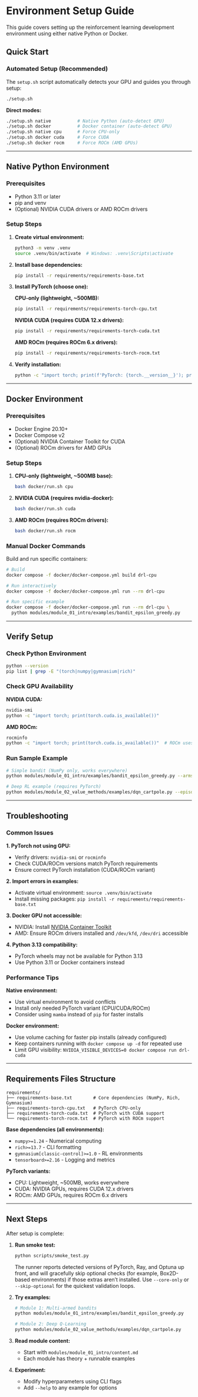 # Environment Setup Guide

This guide covers setting up the reinforcement learning development environment using either native Python or Docker.

## Quick Start

### Automated Setup (Recommended)

The `setup.sh` script automatically detects your GPU and guides you through setup:

```bash
./setup.sh
```

**Direct modes:**
```bash
./setup.sh native          # Native Python (auto-detect GPU)
./setup.sh docker          # Docker container (auto-detect GPU)
./setup.sh native cpu      # Force CPU-only
./setup.sh docker cuda     # Force CUDA
./setup.sh docker rocm     # Force ROCm (AMD GPUs)
```

---

## Native Python Environment

### Prerequisites
- Python 3.11 or later
- pip and venv
- (Optional) NVIDIA CUDA drivers or AMD ROCm drivers

### Setup Steps

1. **Create virtual environment:**
   ```bash
   python3 -m venv .venv
   source .venv/bin/activate  # Windows: .venv\Scripts\activate
   ```

2. **Install base dependencies:**
   ```bash
   pip install -r requirements/requirements-base.txt
   ```

3. **Install PyTorch (choose one):**

   **CPU-only (lightweight, ~500MB):**
   ```bash
   pip install -r requirements/requirements-torch-cpu.txt
   ```

   **NVIDIA CUDA (requires CUDA 12.x drivers):**
   ```bash
   pip install -r requirements/requirements-torch-cuda.txt
   ```

   **AMD ROCm (requires ROCm 6.x drivers):**
   ```bash
   pip install -r requirements/requirements-torch-rocm.txt
   ```

4. **Verify installation:**
   ```bash
   python -c "import torch; print(f'PyTorch: {torch.__version__}'); print(f'CUDA available: {torch.cuda.is_available()}')"
   ```

---

## Docker Environment

### Prerequisites
- Docker Engine 20.10+
- Docker Compose v2
- (Optional) NVIDIA Container Toolkit for CUDA
- (Optional) ROCm drivers for AMD GPUs

### Setup Steps

1. **CPU-only (lightweight, ~500MB base):**
   ```bash
   bash docker/run.sh cpu
   ```

2. **NVIDIA CUDA (requires nvidia-docker):**
   ```bash
   bash docker/run.sh cuda
   ```

3. **AMD ROCm (requires ROCm drivers):**
   ```bash
   bash docker/run.sh rocm
   ```

### Manual Docker Commands

Build and run specific containers:

```bash
# Build
docker compose -f docker/docker-compose.yml build drl-cpu

# Run interactively
docker compose -f docker/docker-compose.yml run --rm drl-cpu

# Run specific example
docker compose -f docker/docker-compose.yml run --rm drl-cpu \
  python modules/module_01_intro/examples/bandit_epsilon_greedy.py
```

---

## Verify Setup

### Check Python Environment
```bash
python --version
pip list | grep -E "(torch|numpy|gymnasium|rich)"
```

### Check GPU Availability

**NVIDIA CUDA:**
```bash
nvidia-smi
python -c "import torch; print(torch.cuda.is_available())"
```

**AMD ROCm:**
```bash
rocminfo
python -c "import torch; print(torch.cuda.is_available())"  # ROCm uses CUDA API
```

### Run Sample Example
```bash
# Simple bandit (NumPy only, works everywhere)
python modules/module_01_intro/examples/bandit_epsilon_greedy.py --arms 5 --steps 1000

# Deep RL example (requires PyTorch)
python modules/module_02_value_methods/examples/dqn_cartpole.py --episodes 50
```

---

## Troubleshooting

### Common Issues

**1. PyTorch not using GPU:**
- Verify drivers: `nvidia-smi` or `rocminfo`
- Check CUDA/ROCm versions match PyTorch requirements
- Ensure correct PyTorch installation (CUDA/ROCm variant)

**2. Import errors in examples:**
- Activate virtual environment: `source .venv/bin/activate`
- Install missing packages: `pip install -r requirements/requirements-base.txt`

**3. Docker GPU not accessible:**
- NVIDIA: Install [NVIDIA Container Toolkit](https://docs.nvidia.com/datacenter/cloud-native/container-toolkit/install-guide.html)
- AMD: Ensure ROCm drivers installed and `/dev/kfd`, `/dev/dri` accessible

**4. Python 3.13 compatibility:**
- PyTorch wheels may not be available for Python 3.13
- Use Python 3.11 or Docker containers instead

### Performance Tips

**Native environment:**
- Use virtual environment to avoid conflicts
- Install only needed PyTorch variant (CPU/CUDA/ROCm)
- Consider using `mamba` instead of `pip` for faster installs

**Docker environment:**
- Use volume caching for faster pip installs (already configured)
- Keep containers running with `docker compose up -d` for repeated use
- Limit GPU visibility: `NVIDIA_VISIBLE_DEVICES=0 docker compose run drl-cuda`

---

## Requirements Files Structure

```
requirements/
├── requirements-base.txt        # Core dependencies (NumPy, Rich, Gymnasium)
├── requirements-torch-cpu.txt   # PyTorch CPU-only
├── requirements-torch-cuda.txt  # PyTorch with CUDA support
└── requirements-torch-rocm.txt  # PyTorch with ROCm support
```

**Base dependencies (all environments):**
- `numpy>=1.24` - Numerical computing
- `rich>=13.7` - CLI formatting
- `gymnasium[classic-control]>=1.0` - RL environments
- `tensorboard>=2.16` - Logging and metrics

**PyTorch variants:**
- CPU: Lightweight, ~500MB, works everywhere
- CUDA: NVIDIA GPUs, requires CUDA 12.x drivers
- ROCm: AMD GPUs, requires ROCm 6.x drivers

---

## Next Steps

After setup is complete:

1. **Run smoke test:**
   ```bash
   python scripts/smoke_test.py
   ```
   The runner reports detected versions of PyTorch, Ray, and Optuna up front, and will gracefully skip optional checks (for example, Box2D-based environments) if those extras aren’t installed. Use `--core-only` or `--skip-optional` for the quickest validation loops.

2. **Try examples:**
   ```bash
   # Module 1: Multi-armed bandits
   python modules/module_01_intro/examples/bandit_epsilon_greedy.py

   # Module 2: Deep Q-Learning
   python modules/module_02_value_methods/examples/dqn_cartpole.py
   ```

3. **Read module content:**
   - Start with `modules/module_01_intro/content.md`
   - Each module has theory + runnable examples

4. **Experiment:**
   - Modify hyperparameters using CLI flags
   - Add `--help` to any example for options
